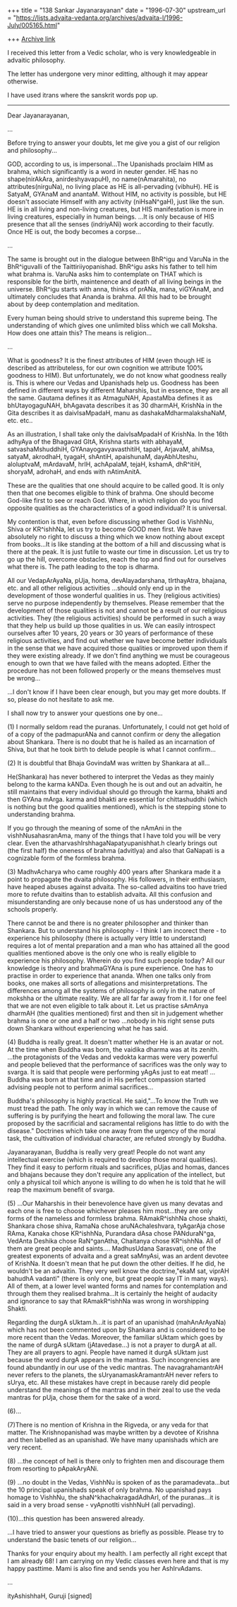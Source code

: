 +++
title = "138 Sankar Jayanarayanan"
date = "1996-07-30"
upstream_url = "https://lists.advaita-vedanta.org/archives/advaita-l/1996-July/005165.html"

+++
[Archive link](https://lists.advaita-vedanta.org/archives/advaita-l/1996-July/005165.html)

I received this letter from a Vedic scholar, who is very knowledgeable
in advaitic philosophy.

The letter has undergone very minor editting, although it may appear otherwise.

I have used itrans where the sanskrit words pop up.

----------------

Dear Jayanarayanan,

...

Before trying to answer your doubts, let me give you a gist of our religion and
philosophy...

GOD, according to us, is impersonal...The Upanishads proclaim HIM as brahma,
which significantly is a word in neuter gender. HE has no shape(nirAkAra,
anirdeshyavapuH), no name(nAmarahita), no attributes(nirguNa), no living place
as HE is all-pervading (vibhuH). HE is SatyaM, GYAnaM and anantaM. Without HIM,
no activity is possible, but HE doesn't associate Himself with any activity
(niHsaN^gaH), just like the sun. HE is in all living and non-living creatures,
but HIS manifestation is more in living creatures, especially in human beings.
...It is only because of HIS presence that all the senses (indriyANi) work
according to their facutly. Once HE is out, the body becomes a corpse...

...

The same is brought out in the dialogue between BhR^igu and VaruNa in the
BhR^iguvalli of the Taittiriiyopanishad. BhR^igu asks his father to tell
him what brahma is. VaruNa asks him to contemplate on THAT which is
responsible for the birth, maintenence and death of all living beings in the
universe. BhR^igu starts with anna, thinks of prANa, mana, viGYAnaM, and
ultimately concludes that Ananda is brahma. All this had to be brought about by
deep contemplation and meditation.

Every human being should strive to understand this supreme being. The
understanding of which gives one unlimited bliss which we call Moksha. How does
one attain this? The means is religion...

...

What is goodness? It is the finest attributes of HIM (even though HE is
described as attributeless, for our own cognition we attribute 100% goodness
to HIM). But unfortunately, we do not know what goodness really is. This is
where our Vedas and Upanishads help us. Goodness has been defined in different
ways by different Maharshis, but in essence, they are all the same. Gautama
defines it as AtmaguNAH, ApastaMba defines it as bhUtayogaguNAH, bhAgavata
describes it as 30 dharmAH, KrishNa in the Gita describes it as daivIsaMpadaH,
manu as dashakaMdharmalakshaNaM, etc. etc..

As an illustration, I shall take only the daivIsaMpadaH of KrishNa. In the 16th
adhyAya of the Bhagavad GItA, Krishna starts with abhayaM, satvashaMshuddhiH,
GYAnayogavyavasthitiH, tapaH, ArjavaM, ahiMsa, satyaM, akrodhaH, tyagaH,
shAntiH, apaishunaM, dayAbhUteshu, aloluptvaM, mArdavaM, hrIH, achApalaM,
tejaH, kshamA, dhR^itiH, shoryaM, adrohaH, and ends with nAtimAnitA.

These are the qualities that one should acquire to be called good. It is only
then that one becomes eligible to think of brahma. One should become God-like
first to see or reach God. Where, in which religion do you find opposite
qualities as the characteristics of a good individual? It is universal.

My contention is that, even before discussing whether God is VishhNu, Shiva or
KR^ishhNa, let us try to become GOOD men first. We have absolutely no right to
discuss a thing which we know nothing about except from books...It is
like standing at the bottom of a hill and discussing what is there
at the peak. It is just futile to waste our time in discussion. Let us try to
go up the hill, overcome obstacles, reach the top and find out for ourselves
what there is. The path leading to the top is dharma.

All our VedapArAyaNa, pUja, homa, devAlayadarshana, tIrthayAtra, bhajana, etc.
and all other religious activities ...should only end up in the development of
those wonderful qualities in us. They (religious activities) serve no purpose
independently by themselves. Please remember that the development of those
qualities is not and cannot be a result of our religious activities. They (the
religious activities) should be performed in such a way that they help us
build up those qualities in us. We can easily introspect ourselves after 10
years, 20 years or 30 years of performance of these religious activities, and
find out whether we have become better individuals in the sense that we have
acquired those qualities or improved upon them if they were existing already.
If we don't find anything we must be courageous enough to own that we have
failed with the means adopted. Either the procedure has not been followed
properly or the means themselves must be wrong...

...I don't know if I have been clear enough, but you may get more doubts. If
 so,
please do not hesitate to ask me.

I shall now try to answer your questions one by one...

(1) I normally seldom read the puranas. Unfortunately, I could not get hold of
of a copy of the padmapurANa and cannot confirm or deny the allegation about
Shankara. There is no doubt that he is hailed as an incarnation of Shiva, but
that he took birth to delude people is what I cannot confirm...

(2) It is doubtful that Bhaja GovindaM was written by Shankara at all...

He(Shankara) has never bothered to interpret the Vedas as they mainly belong to
the karma kANDa. Even though he is out and out an advaitin, he still maintains
that every individual should go through the karma, bhakti and then GYAna mArga.
karma and bhakti are essential for chittashuddhi (which is nothing but the
good qualities mentioned), which is the stepping stone to understanding brahma.

If you go through the meaning of some of the nAmAni in the vishhNusahasranAma,
many of the things that I have told you will be very clear. Even the
atharvashIrshhagaNapatyupanishhat.h clearly brings out (the first half)
the oneness of brahma (advitIya) and also that GaNapati is a cognizable form
of the formless brahma.

(3) MadhvAcharya who came roughly 400 years after Shankara made it a point to
propagate the dvaita philosophy. His followers, in their enthusiasm, have
heaped abuses against advaita. The so-called advaitins too have tried more to
refute dvaitins than to establish advaita. All this confusion and
misunderstanding are only because none of us has understood any of the schools
properly.

There cannot be and there is no greater philosopher and thinker
than Shankara. But to understand his philosophy - I think I am incorect there -
to experience his philosophy (there is actually very little to understand)
requires a lot of mental preparation and a man who has attained all the
good qualities mentioned above is the only one who is really eligible to
experience his philosophy. Wherein do you find such people today? All our
knowledge is theory and brahmaGYAna is pure experience. One has to practise in
order to experience that ananda. When one talks only from books, one makes all
sorts of allegations and misinterpretations. The differences among all the
systems of philosophy is only in the nature of mokshha or the ultimate reality.
We are all far far away from it. I for one feel that we are not even eligible to
talk about it. Let us practise sAmAnya dharmAH (the qualities mentioned) first
and then sit in judgement whether brahma is one or one and a half or two
...nobody in his right sense puts down Shankara without experiencing what he
has said.

(4) Buddha is really great. It doesn't matter whether He is an avatar or not.
At the time when Buddha was born, the vaidika dharma was at its zenith.
...the protagonists of the Vedas and vedokta karmas were very powerful and
people believed that the performance of sacrifices was the only way to
svarga. It is said that people were performing yAgAs just to eat meat! ...
Buddha was born at that time and in His perfect compassion started advising
people not to perform animal sacrifices...

Buddha's philosophy is highly practical. He said,"...To know the Truth we must
tread the path. The only way in which we can remove the cause of suffering is by
purifying the heart and following the moral law. The cure proposed by the
sacrificial and sacramental religions has little to do with the disease."
Doctrines which take one away from the urgency of the moral task, the
cultivation of individual character, are refuted strongly by Buddha.

Jayanarayanan, Buddha is really very great! People do not want any intellectual
exercise (which is required to develop those moral qualities). They find it easy
to perform rituals and sacrifices, pUjas and homas, dances and bhajans because
they don't require any application of the intellect, but only a physical toil
which anyone is willing to do when he is told that he will reap the maximum
benefit of svarga.

(5) ...Our Maharshis in their benevolence have given us many devatas and each
one is free to choose whichever pleases him most...they are only forms of the
nameless and formless brahma. RAmakR^ishhNa chose shakti, Shankara chose shiva,
RamaNa chose aruNAchaleshvara, tyAgarAja chose RAma, Kanaka chose KR^ishhNa,
Purandara dAsa chose PANduraN^ga, VedAnta Deshika chose RaN^ganAtha, Chaitanya
chose KR^ishhNa. All of them are great people and saints....
MadhusUdana Sarasvati, one of the greatest exponents of advaita and a great
saMnyAsi, was an ardent devotee of KrishNa. It doesn't mean that he put down
the other deities. If he did, he wouldn't be an advaitin. They very well know
the doctrine,"ekaM sat, viprAH bahudhA vadanti" (there is only one, but great
people say IT in many ways). All of them, at a lower level wanted forms and
names for contemplation and through them they realised brahma...It is certainly
the height of audacity and ignorance to say that RAmakR^ishhNa was wrong in
worshipping Shakti.

Regarding the durgA sUktam.h...it is part of an upanishad (mahAnArAyaNa)
which has not been commented upon by Shankara and is considered to be more
recent than the Vedas. Moreover, the familiar sUktam which goes by the name of
durgA sUktam (jAtavedase...) is not a prayer to durgA at all. They are all
prayers to agni. People have named it durgA sUktam just because the word durgA
appears in the mantras. Such incongrencies are found abundantly in our use of
the vedic mantras. The navagrahamantrAH never refers to the planets, the
sUryanamaskAramantrAH never refers to sUrya, etc. All these mistakes have crept
in because rarely did people understand the meanings of the mantras and in their
zeal to use the veda mantras for pUja, chose them for the sake of a word.

(6)...

(7)There is no mention of Krishna in the Rigveda, or any veda for that matter.
The Krishnopanishad was maybe written by a devotee of Krishna and then labelled
as an upanishad. We have many upanishads which are very recent.

(8) ...the concept of hell is there only to frighten men and discourage them
from resorting to pApakAryANi.

(9) ...no doubt in the Vedas, VishhNu is spoken of as the paramadevata...but
the 10 principal upanishads speak of only brahma. No upanishad pays homage to
VishhNu, the shaN^khachakragadAdhArI, of the puranas...it is said in a very
broad sense - vyApnotIti vishhNuH (all pervading).

(10)...this question has been answered already.

...I have tried to answer your questions as briefly as possible. Please try to
understand the basic tenets of our religion...

Thanks for your enquiry about my health. I am perfectly all right except that
I am already 68! I am carrying on my Vedic classes even here and that is my
happy pasttime. Mami is also fine and sends you her AshIrvAdams.

...

ityAshishhaH,
Guruji [signed]

